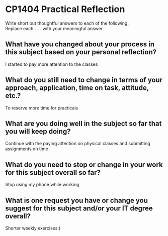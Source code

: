 # CP1404 Practical Reflection

Write short but thoughtful answers to each of the following.  
Replace each `...` with your meaningful answer.

## What have you changed about your process in this subject based on your personal reflection?
I started to pay more attention to the classes

## What do you still need to change in terms of your approach, application, time on task, attitude, etc.?
To reserve more time for practicals

## What are you doing well in the subject so far that you will keep doing?
Continue with the paying attention on physical classes and submitting assignments on time

## What do you need to stop or change in your work for this subject overall so far?
Stop using my phone while working

## What is one request you have or change you suggest for this subject and/or your IT degree overall?
Shorter weekly exercises:)

